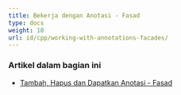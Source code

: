 ```yaml
---
title: Bekerja dengan Anotasi - Fasad
type: docs
weight: 10
url: id/cpp/working-with-annotations-facades/
---
```


### **Artikel dalam bagian ini**

- [Tambah, Hapus dan Dapatkan Anotasi - Fasad](/pdf/cpp/add-delete-and-get-annotation-facades/)
```